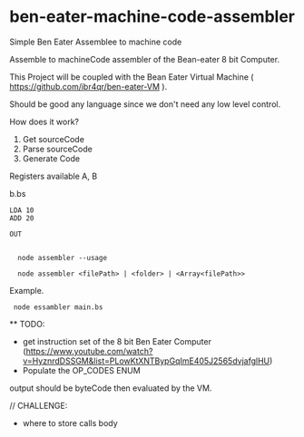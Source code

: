 # ben-eater-machine-code-assembler
Simple Ben Eater Assemblee to machine code 

Assemble to machineCode assembler of the Bean-eater 8 bit Computer.

This Project will be coupled with the Bean Eater Virtual Machine ( https://github.com/ibr4qr/ben-eater-VM ).

Should be good any language since we don't need any low level control.

How does it work?

1. Get sourceCode
2. Parse sourceCode
3. Generate Code


Registers available A, B


b.bs

```
LDA 10
ADD 20

OUT
  
```


```
  node assembler --usage
```

```
  node assembler <filePath> | <folder> | <Array<filePath>>
```



Example.

```
 node essambler main.bs
```


** TODO:
- get instruction set of the 8 bit Ben Eater Computer (https://www.youtube.com/watch?v=HyznrdDSSGM&list=PLowKtXNTBypGqImE405J2565dvjafglHU)
- Populate the OP_CODES ENUM


output should be byteCode then evaluated by the VM.


// CHALLENGE:

- where to store calls body

